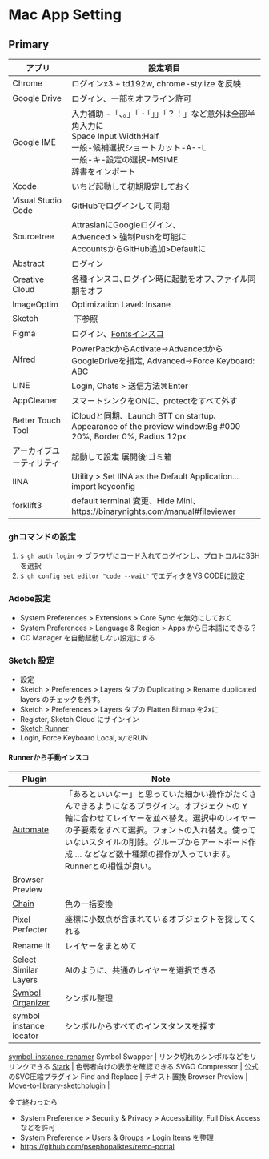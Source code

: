 # Mac App Setting

## Primary
アプリ | 設定項目
--|--
Chrome | ログインx3 + td192w, chrome-stylize を反映
Google Drive | ログイン、一部をオフライン許可
Google IME | 入力補助 -「、。」「・「」」「？！」など意外は全部半角入力に<br>Space Input Width:Half<br>一般-候補選択ショートカット-A--L<br>一般-キ-設定の選択-MSIME<br>辞書をインポート
Xcode | いちど起動して初期設定しておく
Visual Studio Code | GitHubでログインして同期
Sourcetree | AttrasianにGoogleログイン､<br>Advenced > 強制Pushを可能に<br>AccountsからGitHub追加>Defaultに
Abstract | ログイン
Creative Cloud | 各種インスコ､ログイン時に起動をオフ､ファイル同期をオフ
ImageOptim | Optimization Lavel: Insane
Sketch |  下参照
Figma | ログイン、[Fontsインスコ](https://www.figma.com/settings)
Alfred | PowerPackからActivate→AdvancedからGoogleDriveを指定, Advanced→Force Keyboard: ABC
LINE | Login, Chats > 送信方法⌘Enter
AppCleaner | スマートシンクをONに、protectをすべて外す
Better Touch Tool |  iCloudと同期、Launch BTT on startup､<br>Appearance of the preview window:Bg #000 20%, Border 0%, Radius 12px
アーカイブユーティリティ | 起動して設定 展開後:ゴミ箱
IINA | Utility > Set IINA as the Default Application...<br>import keyconfig
forklift3 | default terminal 変更、Hide Mini、https://binarynights.com/manual#fileviewer

### ghコマンドの設定
1. `$ gh auth login` -> ブラウザにコード入れてログインし、プロトコルにSSHを選択
1. `$ gh config set editor "code --wait"` でエディタをVS CODEに設定

### Adobe設定
- System Preferences > Extensions > Core Sync を無効にしておく
- System Preferences > Language & Region > Apps から日本語にできる？
- CC Manager を自動起動しない設定にする

### Sketch 設定
- 設定
 - Sketch > Preferences > Layers タブの Duplicating > Rename duplicated layers のチェックを外す。
 - Sketch > Preferences > Layers タブの Flatten Bitmap を2xに
  - Register, Sketch Cloud にサインイン
- [Sketch Runner](http://sketchrunner.com/)
 - Login, Force Keyboard Local, `⌘/`でRUN
#### Runnerから手動インスコ
Plugin | Note
-|-
[Automate](http://ashung.github.io/Automate-Sketch/) | 「あるといいなー」と思っていた細かい操作がたくさんできるようになるプラグイン。オブジェクトの Y 軸に合わせてレイヤーを並べ替え。選択中のレイヤーの子要素をすべて選択。フォントの入れ替え。使っていないスタイルの削除。グループからアートボード作成 … などなど数十種類の操作が入っています。Runnerとの相性が良い。
Browser Preview |
[Chain](https://lalomrtnz.github.io/Chain/) | 色の一括変換
Pixel Perfecter | 座標に小数点が含まれているオブジェクトを探してくれる
Rename It | レイヤーをまとめて
Select Similar Layers | AIのように、共通のレイヤーを選択できる
[Symbol Organizer](https://github.com/sonburn/symbol-organizer) | シンボル整理
symbol instance locator | シンボルからすべてのインスタンスを探す
[symbol-instance-renamer](https://github.com/sonburn/symbol-instance-renamer)
Symbol Swapper | リンク切れのシンボルなどをリリンクできる
[Stark](http://www.getstark.co/) | 色弱者向けの表示を確認できる
SVGO Compressor | 公式のSVG圧縮プラグイン
Find and Replace | テキスト置換
Browser Preview |
[Move-to-library-sketchplugin](https://github.com/ahmedmigo/Move-to-library-sketchplugin) | 


全て終わったら
- System Preference >  Security & Privacy > Accessibility, Full Disk Access などを許可
- System Preference >  Users & Groups > Login Items を整理
- https://github.com/psephopaiktes/remo-portal
